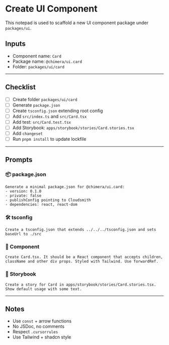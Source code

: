 # Create UI Component

This notepad is used to scaffold a new UI component package under `packages/ui`.

## Inputs

- Component name: `Card`
- Package name: `@chimera/ui.card`
- Folder: `packages/ui/card`

---

## Checklist

- [ ] Create folder `packages/ui/card`
- [ ] Generate `package.json`
- [ ] Create `tsconfig.json` extending root config
- [ ] Add `src/index.ts` and `src/Card.tsx`
- [ ] Add test: `src/Card.test.tsx`
- [ ] Add Storybook: `apps/storybook/stories/Card.stories.tsx`
- [ ] Add `changeset`
- [ ] Run `pnpm install` to update lockfile

---

## Prompts

### 📦 package.json

```
Generate a minimal package.json for @chimera/ui.card:
- version: 0.1.0
- private: false
- publishConfig pointing to Cloudsmith
- dependencies: react, react-dom
```

### 🛠 tsconfig

```
Create a tsconfig.json that extends ../../../tsconfig.json and sets baseUrl to ./src
```

### 🧱 Component

```
Create Card.tsx. It should be a React component that accepts children, className and other div props. Styled with Tailwind. Use forwardRef.
```

### 📖 Storybook

```
Create a story for Card in apps/storybook/stories/Card.stories.tsx. Show default usage with some text.
```

---

## Notes

- Use `const` + arrow functions
- No JSDoc, no comments
- Respect `.cursorrules`
- Use Tailwind + shadcn style